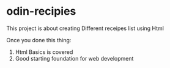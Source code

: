 # odin-recipies
This project is about creating Different receipes list using Html

Once you done this thing:
1) Html Basics is covered
2) Good starting foundation for web development

